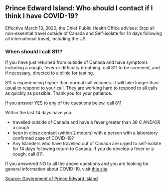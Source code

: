 ## Prince Edward Island: Who should I contact if I think I have COVID-19?

Effective March 13, 2020, the Chief Public Health Office advises: Stop all non-essential travel outside of Canada and Self-isolate for 14 days following all international travel, including the US.

### When should I call 811?

If you have just returned from outside of Canada and have symptoms including a cough, fever or difficulty breathing, call 811 to be screened, and if necessary, directed to a clinic for testing.

811 is experiencing higher than normal call volumes. It will take longer than usual to respond to your call. They are working hard to respond to all calls as quickly as possible. Thank you for your patience.

If you answer YES to any of the questions below, call 811

Within the last 14 days have you:

- travelled outside of Canada and have a fever greater than 38 C AND/OR a cough
- been in close contact (within 2 meters) with a person with a laboratory confirmed case of COVID-19?
- Any Islanders who have travelled out of Canada are urged to self-isolate for 14 days following return to Canada. If you do develop a fever or a cough, call 811.

If you answered NO to all the above questions and you are looking for general information about COVID-19, visit [this site](princeedwardisland.ca/covid19)

[Source: Government of Prince Edward Island](https://www.princeedwardisland.ca/en/information/health-and-wellness/coronavirus-covid-19-infection-frequently-asked-questions)
